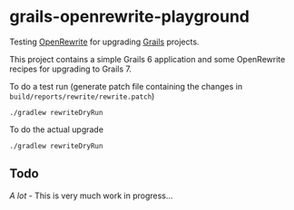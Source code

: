 # grails-openrewrite-playground

Testing [OpenRewrite](https://docs.openrewrite.org/) for upgrading [Grails](https://grails.org/) projects.

This project contains a simple Grails 6 application and some OpenRewrite recipes for upgrading to Grails 7.

To do a test run (generate patch file containing the changes in `build/reports/rewrite/rewrite.patch`)

```
./gradlew rewriteDryRun
```

To do the actual upgrade

```
./gradlew rewriteDryRun
```

## Todo

*A lot* - This is very much work in progress...

